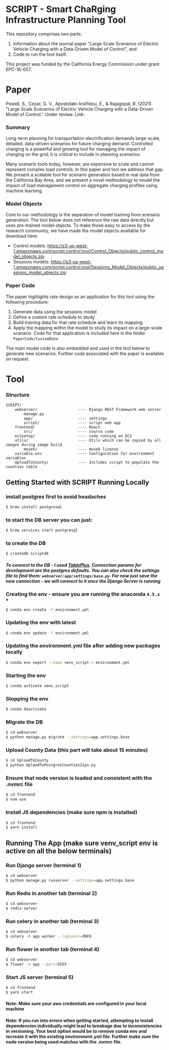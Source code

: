 # SCRIPT - Smart ChaRging Infrastructure Planning Tool
This repository comprises two parts: 
1. Information about the journal paper "Large Scale Scenarios of Electric Vehicle Charging with a Data-Driven Model of Control", and
2. Code to run the tool itself.

This project was funded by the California Energy Commission under grant EPC-16-057.

# Paper
Powell, S., Cezar, G. V., Apostolaki-Iosifidou, E., & Rajagopal, R. (2021). "Large Scale Scenarios of Electric Vehicle Charging with a Data-Driven Model of Control." Under review. Link:

### Summary

Long-term planning for transportation electrification demands large-scale, detailed, data-driven scenarios for future charging demand. Controlled charging is a powerful and growing tool for managing the impact of charging on the grid; it is critical to include in planning scenarios. 

Many scenario tools today, however, are expensive to scale and cannot represent complex load controls. In this paper and tool we address that gap. We present a scalable tool for scenario generation based in real data from the California Bay Area, and we present a novel methodology to model the impact of load management control on aggregate charging profiles using machine learning. 

### Model Objects

Core to our methodology is the separation of model training from scenario generation. The tool below does not reference the raw data directly but uses pre-trained model objects. To make those easy to access by the research community, we have made the model objects available for download here: 

* Control models: https://s3-us-west-1.amazonaws.com/script.control.tool/Control_Objects/public_control_model_objects.zip
* Sessions models: https://s3-us-west-1.amazonaws.com/script.control.tool/Sessions_Model_Objects/public_sessions_model_objects.zip


### Paper Code 

The paper highlights rate design as an application for this tool using the following procedure:
1. Generate data using the sessions model
2. Define a custom rate schedule to study
3. Build training data for that rate schedule and learn its mapping
4. Apply the mapping within the model to study its impact on a large-scale scenario.
Code for that application is included here in the folder `PaperCode/CustomRate`

The main model code is also embedded and used in the tool below to generate new scenarios. Further code associated with the paper is available on request. 



# Tool

### Structure

```text
SCRIPT/
    webserver/                  ---- Django REST Framework web server
        manage.py
        app/                    ---- settings
        script/                 ---- script web app
    frontend/                   ---- React
        src/                    ---- source code
    ec2setup/                   ---- code running on EC2
    utils/                      ---- Utils which can be copied by all images during image build
        mosek/                  ---- mosek license
    variable.env                ---- Configuration for environment variables
    UploadToCounty/             ---- Includes script to populate the counties table
```

## Getting Started with SCRIPT Running Locally

### install postgres first to avoid headaches
```sh
$ brew install postgresql
```

### to start the DB server you can just:
```sh
$ brew services start postgresql
```

### to create the DB
```sh
$ createdb scriptdb
```

##### To connect to the DB - I used [TablePlus](https://tableplus.com/). Connection params for development are the postgres defaults. You can also check the settings file to find them: `webserver/app/settings/base.py`. For now just save the new connection - we will connect to it once the Django Server is running


### Creating the env - ensure you are running the anaconda `4.5.x +`
```sh
$ conda env create -f environment.yml
```

### Updating the env with latest
```sh
$ conda env update -f environment.yml
```

### Updating the environment.yml file after adding new packages locally
```sh
$ conda env export --name venv_script > environment.yml
```

### Starting the env
```sh
$ conda activate venv_script
```

### Stopping the env
```sh
$ conda deactivate
```

### Migrate the DB
```sh
$ cd webserver
$ python manage.py migrate --settings=app.settings.base
```

### Upload County Data (this part will take about 15 minutes)
```sh
$ cd UploadToCounty
$ python UploadToPostgresCountiesZips.py
```

### Ensure that node version is loaded and consistent with the .nvmrc file
```sh
$ cd frontend
$ nvm use
```

### Install JS dependencies (make sure npm is installed)
```sh
$ cd frontend
$ yarn install
```

## Running The App (make sure venv_script env is active on all the below terminals)

### Run Django server (terminal 1)
```sh
$ cd webserver
$ python manage.py runserver --settings=app.settings.base
```

### Run Redis in another tab (terminal 2)
```sh
$ cd webserver
$ redis-server
```

### Run celery in another tab (terminal 3)
```sh
$ cd webserver
$ celery -A app worker --loglevel=INFO
```

### Run flower in another tab (terminal 4)
```sh
$ cd webserver
$ flower -A app --port=5555
```

### Start JS server (terminal 5)
```sh
$ cd frontend
$ yarn start
```

#### Note: Make sure your aws credentials are configured in your local machine
#### Note: If you run into errors when getting started, attempting to install dependencies individually might lead to breakage due to inconsistencies in versioning. Your best option would be to remove conda env and recreate it with the existing environment.yml file. Further make sure the node version being used matches with the .nvmrc file.
